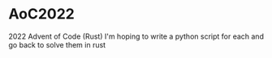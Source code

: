 # AoC2022
2022 Advent of Code (Rust)
I'm hoping to write a python script for each and go back to solve them in rust
